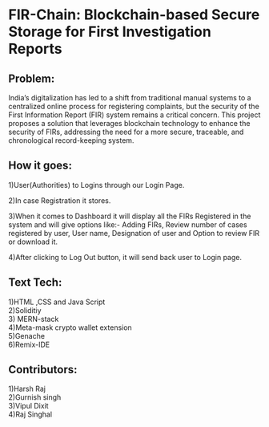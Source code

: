 
# FIR-Chain: Blockchain-based Secure Storage for First Investigation Reports



## Problem:
India’s digitalization has led to a shift from traditional manual systems to a centralized online process for registering complaints, but the security of the First Information Report (FIR) system remains a critical concern. This project proposes a solution that leverages blockchain technology to enhance the security of FIRs, addressing the need for a more secure, traceable, and chronological record-keeping system.
## How it goes:
1)User(Authorities) to Logins through our Login Page.

2)In case Registration it stores.   

3)When it comes to Dashboard it will display all the  FIRs Registered in the system and will give options like:- Adding FIRs, Review number of cases registered by user,  User name, Designation of user and Option to review FIR or download it.  

4)After clicking to Log Out button, it will send back user to Login page.  



## Text Tech:
1)HTML ,CSS and Java Script  
2)Soliditiy  
3) MERN-stack  
4)Meta-mask crypto wallet extension  
5)Genache  
6)Remix-IDE
## Contributors:
1)Harsh Raj  
2)Gurnish singh  
3)Vipul Dixit  
4)Raj Singhal
